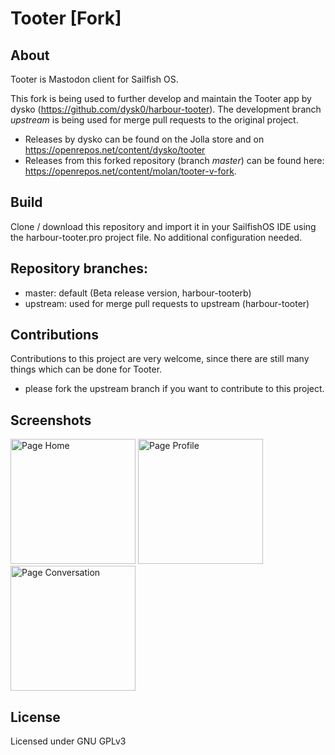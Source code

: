 # Tooter [Fork]

## About
Tooter is Mastodon client for Sailfish OS. 

This fork is being used to further develop and maintain the Tooter app by dysko (https://github.com/dysk0/harbour-tooter). The development branch *upstream* is being used for merge pull requests to the original project. 

* Releases by dysko can be found on the Jolla store and on https://openrepos.net/content/dysko/tooter
* Releases from this forked repository (branch *master*) can be found here: https://openrepos.net/content/molan/tooter-v-fork.

## Build 
Clone / download this repository and import it in your SailfishOS IDE using the harbour-tooter.pro project file. No additional configuration needed. 

## Repository branches:
- master: default (Beta release version, harbour-tooterb)
- upstream: used for merge pull requests to upstream (harbour-tooter)

## Contributions
Contributions to this project are very welcome, since there are still many things which can be done for Tooter. 
- please fork the upstream branch if you want to contribute to this project. 

## Screenshots
<img width="200" title="Page Home" src="https://telegra.ph/file/710bba46d9f818e0f88ab.png"> <img width="200" title="Page Profile" src="https://telegra.ph/file/c5b504f637c874861eeee.png"> <img width="200" title="Page Conversation" src="https://telegra.ph/file/c9584f8d68c89827c53e5.png"> 

## License
Licensed under GNU GPLv3
